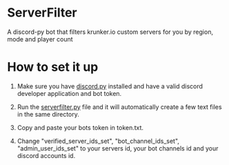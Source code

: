# ServerFilter
A discord-py bot that filters krunker.io custom servers for you by region, mode and player count

# How to set it up
1. Make sure you have [discord.py](https://pypi.org/project/discord.py/) installed and have a valid discord developer application and bot token.

2. Run the [serverfilter.py](https://github.com/Infinitifall/ServerFilter/blob/master/serverfilter.py) file and it will automatically create a few text files in the same directory.

3. Copy and paste your bots token in token.txt.

4. Change "verified_server_ids_set", "bot_channel_ids_set", "admin_user_ids_set" to your servers id, your bot channels id and your discord accounts id.
